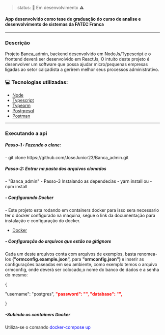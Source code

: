 > status: 🚧 Em desenvolvimento ⚠️

 #### App desenvolvido como tese de graduação do curso de analise e desenvolvimento de sistemas da FATEC Franca
---
### Descrição
  Projeto Banca_admin, backend desenvolvido em NodeJs/Typescript e o frontend deverá ser desenvolvido em ReactJs, O intuito deste projeto é desenvolver um software que possa ajudar micro/pequenas empresas ligadas ao setor calçadista a gerirem melhor  seus processos administrativo.


### 💻 Tecnologias utilizadas:
 - [Node](https://nodejs.org/en/docs/)
 - [Typescript](https://www.typescriptlang.org/)
 - [Typeorm](https://typeorm.io/#/)
 - [Postgresql](https://www.postgresql.org/)
 - [Postman](https://www.postman.com/)
---

### Executando a api
<h5>Passo-1 : Fazendo o clone:</h5>
- git clone https://github.com/JoseJunior23/Banca_admin.git

<h5> Passo-2: Entrar na pasta dos arquivos clonados </h5>
 - "Banca_admin"
- Passo-3  Instalando as dependecias
 - yarn install
ou
 - npm install
<h5>- Configurando Docker </h5>
 - Este projeto esta rodando em containers docker para isso sera necessario ter o docker configurado na maquina, segue o link da documentação para instalação e configuração do docker.

  - [Docker](https://docs.docker.com/get-docker/)

<h5>- Configuração do arquivos que estão no gitignore </h5>
Cada um deste arquivos conta com arquivos de exemplos, basta renomea-los <b>("ormconfig.example.json",</b> para <b>"ormconfig.json") </b>e inserir as configurações baseadas em seu ambiente, como exemplo temos o arquivo ormconfig, onde deverá ser colocado,o nome do banco de dados e a senha do mesmo:

{

  "username": "postgres",<b><font color= red>
  "password": "",
  "database": "",  </b></font>

}

<h5> -Subindo os containers Docker</h5>
Utiliza-se o comando <font color = blue>docker-compose up </font>







